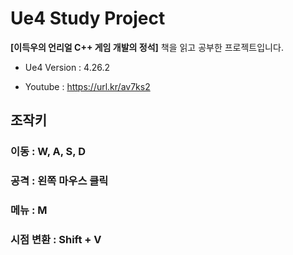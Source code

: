 # Ue4 Study Project

**[이득우의 언리얼 C++ 게임 개발의 정석]** 책을 읽고 공부한 프로젝트입니다.

- Ue4 Version : 4.26.2

- Youtube : https://url.kr/av7ks2



## 조작키

### 이동 : W, A, S, D

### 공격 : 왼쪽 마우스 클릭

### 메뉴 : M

### 시점 변환 : Shift + V